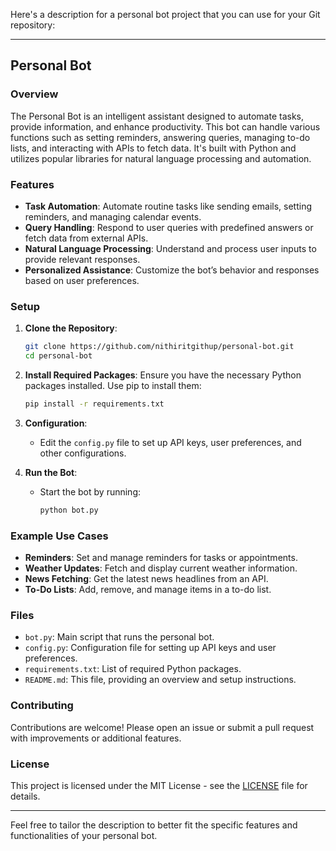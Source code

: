 Here's a description for a personal bot project that you can use for your Git repository:

---

## Personal Bot

### Overview

The Personal Bot is an intelligent assistant designed to automate tasks, provide information, and enhance productivity. This bot can handle various functions such as setting reminders, answering queries, managing to-do lists, and interacting with APIs to fetch data. It's built with Python and utilizes popular libraries for natural language processing and automation.

### Features

- **Task Automation**: Automate routine tasks like sending emails, setting reminders, and managing calendar events.
- **Query Handling**: Respond to user queries with predefined answers or fetch data from external APIs.
- **Natural Language Processing**: Understand and process user inputs to provide relevant responses.
- **Personalized Assistance**: Customize the bot’s behavior and responses based on user preferences.

### Setup

1. **Clone the Repository**:
   ```bash
   git clone https://github.com/nithiritgithup/personal-bot.git
   cd personal-bot
   ```

2. **Install Required Packages**:
   Ensure you have the necessary Python packages installed. Use pip to install them:
   ```bash
   pip install -r requirements.txt
   ```

3. **Configuration**:
   - Edit the `config.py` file to set up API keys, user preferences, and other configurations.

4. **Run the Bot**:
   - Start the bot by running:
     ```bash
     python bot.py
     ```

### Example Use Cases

- **Reminders**: Set and manage reminders for tasks or appointments.
- **Weather Updates**: Fetch and display current weather information.
- **News Fetching**: Get the latest news headlines from an API.
- **To-Do Lists**: Add, remove, and manage items in a to-do list.

### Files

- `bot.py`: Main script that runs the personal bot.
- `config.py`: Configuration file for setting up API keys and user preferences.
- `requirements.txt`: List of required Python packages.
- `README.md`: This file, providing an overview and setup instructions.

### Contributing

Contributions are welcome! Please open an issue or submit a pull request with improvements or additional features.

### License

This project is licensed under the MIT License - see the [LICENSE](LICENSE) file for details.

---

Feel free to tailor the description to better fit the specific features and functionalities of your personal bot.
